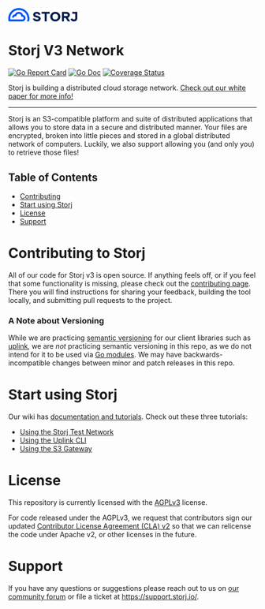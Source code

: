 <picture>
  <source media="(prefers-color-scheme: dark)" srcset="https://raw.githubusercontent.com/storj/.github/main/assets/storj-logo-full-white.png">
  <source media="(prefers-color-scheme: light)" srcset="https://raw.githubusercontent.com/storj/.github/main/assets/storj-logo-full-color.png">
  <img alt="Storj logo" src="https://raw.githubusercontent.com/storj/.github/main/assets/storj-logo-full-color.png" width="140">
</picture>

# Storj V3 Network

[![Go Report Card](https://goreportcard.com/badge/storj.io/storj)](https://goreportcard.com/report/storj.io/storj)
[![Go Doc](https://img.shields.io/badge/godoc-reference-blue.svg?style=flat-square)](https://pkg.go.dev/storj.io/storj)
[![Coverage Status](https://img.shields.io/badge/coverage-master-green.svg)](https://build.dev.storj.io/job/storj/job/main/cobertura)

Storj is building a distributed cloud storage network.
[Check out our white paper for more info!](https://storj.io/storjv3.pdf)

----

Storj is an S3-compatible platform and suite of distributed applications that
allows you to store data in a secure and distributed manner. Your files are
encrypted, broken into little pieces and stored in a global distributed
network of computers. Luckily, we also support allowing you (and only you) to
retrieve those files!

## Table of Contents

- [Contributing](#contributing-to-storj)
- [Start using Storj](#start-using-storj)
- [License](#license)
- [Support](#support)

# Contributing to Storj

All of our code for Storj v3 is open source. If anything feels off, or if you feel that 
some functionality is missing, please check out the [contributing page](https://github.com/storj/storj/blob/main/CONTRIBUTING.md). 
There you will find instructions for sharing your feedback, building the tool locally, 
and submitting pull requests to the project.

### A Note about Versioning

While we are practicing [semantic versioning](https://semver.org/) for our client
libraries such as [uplink](https://github.com/storj/uplink), we are *not* practicing
semantic versioning in this repo, as we do not intend for it to be used via
[Go modules](https://blog.golang.org/using-go-modules). We may have
backwards-incompatible changes between minor and patch releases in this repo.

# Start using Storj

Our wiki has [documentation and tutorials](https://github.com/storj/storj/wiki).
Check out these three tutorials:

 * [Using the Storj Test Network](https://github.com/storj/storj/wiki/Test-network)
 * [Using the Uplink CLI](https://github.com/storj/storj/wiki/Uplink-CLI)
 * [Using the S3 Gateway](https://github.com/storj/storj/wiki/S3-Gateway)

# License

This repository is currently licensed with the [AGPLv3](https://www.gnu.org/licenses/agpl-3.0.en.html) license.

For code released under the AGPLv3, we request that contributors sign our updated
[Contributor License Agreement (CLA) v2](https://forms.gle/5qfiYnT4HYi95R7JA) so that we can relicense the
code under Apache v2, or other licenses in the future.

# Support

If you have any questions or suggestions please reach out to us on
[our community forum](https://forum.storj.io/) or file a ticket at
https://support.storj.io/.
